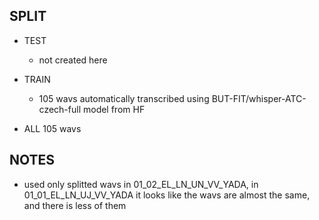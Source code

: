 ## SPLIT
- TEST
    - not created here

- TRAIN
    - 105 wavs automatically transcribed using BUT-FIT/whisper-ATC-czech-full model from HF

- ALL
105 wavs

## NOTES
- used only splitted wavs in 01_02_EL_LN_UN_VV_YADA, in 01_01_EL_LN_UJ_VV_YADA it looks like the wavs are almost the same, and there is less of them